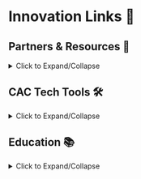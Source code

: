 # Innovation Links 🔗


## Partners & Resources 🤝
<details>
<summary>Click to Expand/Collapse</summary>
&nbsp;

[![AFWERX](https://img.shields.io/badge/-AFWERX-blue?style=for-the-badge&logo=data:image/svg+xml;base64,...)](https://afwerx.com/)

[![SPACEWERX](https://img.shields.io/badge/-SPACEWERX-blue?style=for-the-badge&logo=data:image/svg+xml;base64,...)](https://spacewerx.us/)

[![Project Mercury](https://img.shields.io/badge/-Project%20Mercury-blue?style=for-the-badge&logo=data:image/svg+xml;base64,...)](https://projectmercury.us/)

[![Tesseract](https://img.shields.io/badge/-Tesseract-blue?style=for-the-badge&logo=data:image/svg+xml;base64,...)](https://www.tesseract.af.mil/)

[![AFRL](https://img.shields.io/badge/-AFRL-blue?style=for-the-badge&logo=data:image/svg+xml;base64,...)](https://www.afrl.af.mil/)

[![DAF AI Accelerators](https://img.shields.io/badge/-DAF%20AI%20Accelerators-blue?style=for-the-badge&logo=data:image/svg+xml;base64,...)](https://www.aiaccelerator.af.mil/)

</details>

## CAC Tech Tools 🛠️

<details>
<summary>Click to Expand/Collapse</summary>
&nbsp;

[![Datarobot](https://img.shields.io/badge/-Datarobot%20-purple?style=for-the-badge)](https://datarobot.advana.data.mil/new)

[![Vision](https://img.shields.io/badge/-Vision%20-purple?style=for-the-badge)](https://vision.il4.afwerx.dso.mil/initiatives/explore)

[![Ignite](https://img.shields.io/badge/-Ignite%20-purple?style=for-the-badge)](https://ignite.afwerx.com/signin)

[![Gamechanger](https://img.shields.io/badge/-Gamechanger%20-purple?style=for-the-badge)](https://gamechanger.advana.data.mil/)

</details>

## Education 📚

<details>

<summary>Click to Expand/Collapse</summary>

&nbsp;

[!\[Digital U\](https://img.shields.io/badge/-Digital%20U-red?style=for-the-badge)](https://digitalu.af.mil/app)

[!\[Innovation Education Asset Identification\](https://img.shields.io/badge/-Innovation%20Education%20Asset%20Identification-red?style=for-the-badge)](https://docs.google.com/document/d/144v6yFao-5RvA2ROy8yNvw2MqdPCEcnqnllFBLKS9ic/edit#heading=h.4rmoq0wxu2xv)

[!\[Percepio\](https://img.shields.io/badge/-Percepio-red?style=for-the-badge)](https://www.skillsoft.com/meet-skillsoft-percipio)

[!\[Air University Accelerator\](https://img.shields.io/badge/-Air%20University%20Accelerator-red?style=for-the-badge)](https://auix.org/)

</details>

